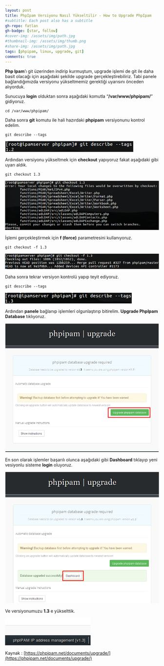```yaml
---
layout: post
title: PhpIpam Versiyonu Nasıl Yükseltilir - How to Upgrade PhpIpam
#subtitle: Each post also has a subtitle
gh-repo: fatlan
gh-badge: [star, follow]
#cover-img: /assets/img/path.jpg
#thumbnail-img: /assets/img/thumb.png
#share-img: /assets/img/path.jpg
tags: [phpipam, linux, upgrade, git]
comments: true
---
```

**Php Ipam**’ı git üzerinden indirip kurmuştum, upgrade işlemi de git ile daha basit olacağı için aşağıdaki şekilde upgrade gerçekleştirebiliriz. Tabi panele bağlandığımızda versiyonu yükseltmemiz gerektiği uyarısını önceden alıyorduk.

Sunucuya **login** olduktan sonra aşağıdaki komutla “**/var/www/phpipam/**” gidiyoruz.

~~~
cd /var/www/phpipam/
~~~

Daha sonra **git** komutu ile hali hazırdaki **phpipam** versiyonunu kontrol edelim.

~~~
git describe --tags
~~~

![Crepe](/assets/img/phpipam-uprade-c/ipam-upg01.png)

Ardından versiyonu yükseltmek için **checkout** yapıyoruz fakat aşağıdaki gibi uyarı aldık.

~~~
git checkout 1.3
~~~

![Crepe](/assets/img/phpipam-uprade-c/ipam-upg02.png)

İşlemi gerçekleştirmek için **f (force)** parametresini kullanıyoruz.

~~~
git checkout -f 1.3
~~~

![Crepe](/assets/img/phpipam-uprade-c/ipam-upg03.png)

Daha sonra tekrar versiyon kontrolü yapıp teyit ediyoruz.

~~~
git describe --tags
~~~

![Crepe](/assets/img/phpipam-uprade-c/ipam-upg04.png)

Ardından **panele** bağlanıp işlemleri olgunlaştırıp bitirelim. **Upgrade PhpIpam Database** tıklıyoruz.

![Crepe](/assets/img/phpipam-uprade-c/ipam-upg05.png)

En son olarak işlemler başarılı olunca aşağıdaki gibi **Dashboard** tıklayıp yeni vesiyonlu sisteme **login** oluyoruz.

![Crepe](/assets/img/phpipam-uprade-c/ipam-upg06.png)

Ve versiyonumuzu **1.3** e yükselttik.

![Crepe](/assets/img/phpipam-uprade-c/ipam-upg07.png)


Kaynak : [https://phpipam.net/documents/upgrade/](https://phpipam.net/documents/upgrade/)
